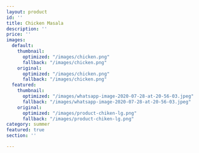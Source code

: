 ```yaml
---
layout: product
id: ''
title: Chicken Masala
description: ''
price: ''
images:
  default:
    thumbnail:
      optimized: "/images/chicken.png"
      fallback: "/images/chicken.png"
    original:
      optimized: "/images/chicken.png"
      fallback: "/images/chicken.png"
  featured:
    thumbnail:
      optimized: "/images/whatsapp-image-2020-07-28-at-20-56-03.jpeg"
      fallback: "/images/whatsapp-image-2020-07-28-at-20-56-03.jpeg"
    original:
      optimized: "/images/product-chiken-lg.png"
      fallback: "/images/product-chiken-lg.png"
category: summer
featured: true
section: ''

---
```


